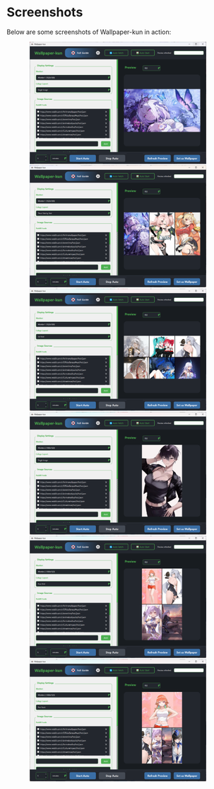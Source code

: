 # Screenshots

Below are some screenshots of Wallpaper-kun in action:

<p align="center">
  <img src="assets/screenshot_1.png" alt="Screenshot 1" width="400"/>
  <img src="assets/screenshot_2.png" alt="Screenshot 2" width="400"/>
  <img src="assets/screenshot_3.png" alt="Screenshot 3" width="400"/>
  <img src="assets/screenshot_4.png" alt="Screenshot 4" width="400"/>
  <img src="assets/screenshot_5.png" alt="Screenshot 5" width="400"/>
  <img src="assets/screenshot_6.png" alt="Screenshot 6" width="400"/>
</p>
